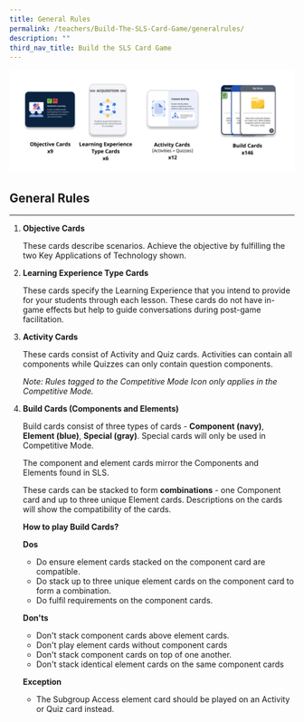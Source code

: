 ```yaml
---
title: General Rules
permalink: /teachers/Build-The-SLS-Card-Game/generalrules/
description: ""
third_nav_title: Build the SLS Card Game
---
```

![](/images/Media/SLS%20Build%20(Category)/General%20rules%20-%20cards%202.png)

General Rules
-----

---

1. **Objective Cards**
    
     These cards describe scenarios. Achieve the objective by fulfilling the two Key Applications of Technology shown.
2. **Learning Experience Type Cards**
    
    These cards specify the Learning Experience that you intend to provide for your students through each lesson. These cards do not have in-game effects but help to guide conversations during post-game facilitation.
3. **Activity Cards**
    
    These cards consist of Activity and Quiz cards. Activities can contain all components while Quizzes can only contain question components.
    
    *Note: Rules tagged to the Competitive Mode Icon only applies in the Competitive Mode.*
4. **Build Cards (Components and Elements)**
    
     Build cards consist of three types of cards - **Component (navy)**, **Element (blue)**, **Special (gray)**. Special cards will only be used in Competitive Mode.
    
    The component and element cards mirror the Components and Elements found in SLS.
    
    These cards can be stacked to form **combinations** - one Component card and up to three unique Element cards. Descriptions on the cards will show the compatibility of the cards.
    
    **How to play Build Cards?**
    
    **Dos**
    
    
    - Do ensure element cards stacked on the component card are compatible.
    - Do stack up to three unique element cards on the component card to form a combination.
    - Do fulfil requirements on the component cards.
     
    **Don'ts**
    
    
    - Don't stack component cards above element cards.
    - Don't play element cards without component cards
    - Don't stack component cards on top of one another.
    - Don't stack identical element cards on the same component cards
    
    **Exception**
    
    
    - The Subgroup Access element card should be played on an Activity or Quiz card instead.
